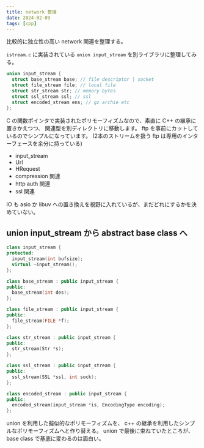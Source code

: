 ```yaml
---
title: network 整理
date: 2024-02-09
tags: [cpp]
---
```


比較的に独立性の高い network 関連を整理する。

<!-- truncate -->

`istream.c` に実装されている `union input_stream` を別ライブラリに整理してみる。

```c
union input_stream {
  struct base_stream base; // file descriptor | socket
  struct file_stream file; // local file
  struct str_stream str; // memory bytes
  struct ssl_stream ssl; // ssl
  struct encoded_stream ens; // gz archie etc
};
```

C の関数ポインタで実装されたポリモーフィズムなので、素直に C++ の継承に置きかえつつ、
関連型を別ディレクトリに移動します。
ftp を事前にカットしているのでシンプルになっています。
(2本のストリームを扱う ftp は専用のインターフェースを余分に持っている)

- input_stream
- Url
- HRequest
- compression 関連
- http auth 関連
- ssl 関連

IO も asio か libuv への置き換えを視野に入れているが、まだどれにするかを決めていない。

## union input_stream から abstract base class へ

```cpp
class input_stream {
protected:
  input_stream(int bufsize);
  virtual ~input_stream();
};

class base_stream : public input_stream {
public:
  base_stream(int des);
};

class file_stream : public input_stream {
public:
  file_stream(FILE *f);
};

class str_stream : public input_stream {
public:
  str_stream(Str *s);
};

class ssl_stream : public input_stream {
public:
  ssl_stream(SSL *ssl, int sock);
};

class encoded_stream : public input_stream {
public:
  encoded_stream(input_stream *is, EncodingType encoding);
};

```

union を利用した擬似的なポリモーフィズムを、
c++ の継承を利用したシンプルなポリモーフィズムへと作り替える。
union で最後に束ねていたところが、
base class で基底に変わるのは面白い。



